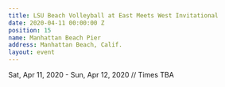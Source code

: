 ```yaml
---
title: LSU Beach Volleyball at East Meets West Invitational
date: 2020-04-11 00:00:00 Z
position: 15
name: Manhattan Beach Pier
address: Manhattan Beach, Calif.
layout: event
---
```


Sat, Apr 11, 2020 - Sun, Apr 12, 2020 // Times TBA